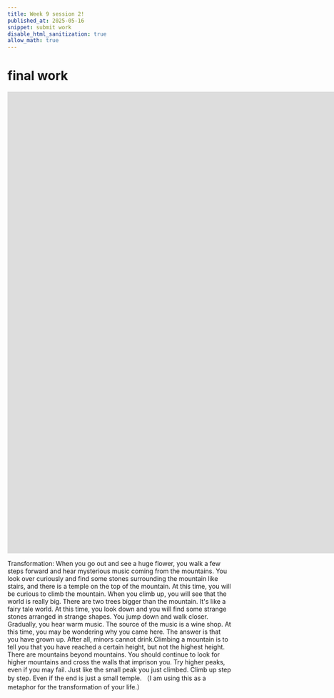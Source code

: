 ```yaml
---
title: Week 9 session 2!
published_at: 2025-05-16
snippet: submit work
disable_html_sanitization: true
allow_math: true
---
```


# final work

<iframe width="1840" height="1035" src="https://www.youtube.com/embed/xkZ6gujXgK4" title="game design for assignment 3" frameborder="0" allow="accelerometer; autoplay; clipboard-write; encrypted-media; gyroscope; picture-in-picture; web-share" referrerpolicy="strict-origin-when-cross-origin" allowfullscreen></iframe>

Transformation: When you go out and see a huge flower, you walk a few steps forward and hear mysterious music coming from the mountains. You look over curiously and find some stones surrounding the mountain like stairs, and there is a temple on the top of the mountain. At this time, you will be curious to climb the mountain. When you climb up, you will see that the world is really big. There are two trees bigger than the mountain. It's like a fairy tale world. At this time, you look down and you will find some strange stones arranged in strange shapes. You jump down and walk closer. Gradually, you hear warm music. The source of the music is a wine shop. At this time, you may be wondering why you came here. The answer is that you have grown up. After all, minors cannot drink.Climbing a mountain is to tell you that you have reached a certain height, but not the highest height. There are mountains beyond mountains. You should continue to look for higher mountains and cross the walls that imprison you. Try higher peaks, even if you may fail. Just like the small peak you just climbed. Climb up step by step. Even if the end is just a small temple. （I am using this as a metaphor for the transformation of your life.）